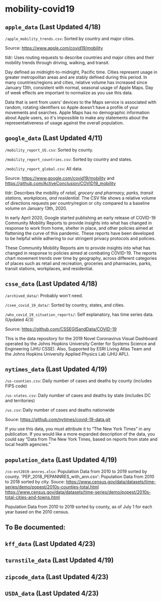 # mobility-covid19
## `apple_data` (Last Updated 4/18)

`/apple_mobility_trends.csv`: Sorted by country and major cities. 

Source: https://www.apple.com/covid19/mobility

tldr: Uses routing requests to describe countries and major cities and their mobility trends through driving, walking, and transit. 

Day defined as midnight-to-midnight, Pacific time. Cities represent usage in greater metropolitan areas and are stably defined during this period. In many countries/regions and cities, relative volume has increased since January 13th, consistent with normal, seasonal usage of Apple Maps. Day of week effects are important to normalize as you use this data.

Data that is sent from users’ devices to the Maps service is associated with random, rotating identifiers so Apple doesn’t have a profile of your movements and searches. Apple Maps has no demographic information about Apple users, so it's impossible to make any statements about the representativeness of usage against the overall population.


## `google_data` (Last Updated 4/11)


`/mobility_report_US.csv`: Sorted by county.

`/mobility_report_countries.csv`: Sorted by country and states.

`/mobility_report_global.csv`: All data.

Source: https://www.google.com/covid19/mobility and https://github.com/ActiveConclusion/COVID19_mobility

tldr: Describes the mobility of *retail, grocery and pharmacy, parks, transit stations, workplaces, and residential*.
The CSV file shows a relative volume of directions requests per country/region or city compared to a baseline volume on January 13th, 2020.

In early April 2020, Google started publishing an early release of COVID-19 Community Mobility Reports to provide insights into what has changed in response to work from home, shelter in place, and other policies aimed at flattening the curve of this pandemic. These reports have been developed to be helpful while adhering to our stringent privacy protocols and policies. 

These Community Mobility Reports aim to provide insights into what has changed in response to policies aimed at combating COVID-19. The reports chart movement trends over time by geography, across different categories of places such as retail and recreation, groceries and pharmacies, parks, transit stations, workplaces, and residential.


## `csse_data` (Last Updated 4/18)


`/archived_data/`: Probably won't need.

`/csee_covid_19_data/`: Sorted by country, states, and cities.

`/who_covid_19_situation_reports/`: Self explanatory, has time series data. (Updated 4/3)


Source: https://github.com/CSSEGISandData/COVID-19

This is the data repository for the 2019 Novel Coronavirus Visual Dashboard operated by the Johns Hopkins University Center for Systems Science and Engineering (JHU CSSE). Also, Supported by ESRI Living Atlas Team and the Johns Hopkins University Applied Physics Lab (JHU APL).

## `nytimes_data` (Last Updated 4/19)

`/us-counties.csv`: Daily number of cases and deaths by county (includes FIPS code)

`/us-states.csv`: Daily number of cases and deaths by state (includes DC and territories)

`/us.csv`: Daily number of cases and deaths nationwide


Souce: https://github.com/nytimes/covid-19-data.git

If you use this data, you must attribute it to “The New York Times” in any publication. If you would like a more expanded description of the data, you could say “Data from The New York Times, based on reports from state and local health agencies.”

## `population_data` (Last Updated 4/19)

`/co-est2019-annres.xlsx`: Population Data from 2010 to 2019 sorted by county.
'PEP_2018_PEPANNRES_with_ann.csv': Population Data from 2010 to 2018 sorted by city.
Souce: https://www.census.gov/data/datasets/time-series/demo/popest/2010s-counties-total.html
https://www.census.gov/data/datasets/time-series/demo/popest/2010s-total-cities-and-towns.html

Population Data from 2010 to 2019 sorted by county, as of July 1 for each year based on the 2010 census.

To Be documented: 
- 
## `kff_data` (Last Updated 4/23)

## `turnstile_data` (Last Updated 4/19)

## `zipcode_data` (Last Updated 4/23)

## `USDA_data` (Last Updated 4/23)






